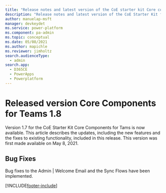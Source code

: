 ```yaml
---
title: "Release notes and latest version of the CoE starter kit Core components for Teams 1.7 | MicrosoftDocs"
description: "Release notes and latest version of the CoE Starter Kit for Teams 1.8."
author: manuelap-msft
manager: devkeydet
ms.service: power-platform
ms.component: pa-admin
ms.topic: conceptual
ms.date: 05/08/2021
ms.author: mapichle
ms.reviewer: jimholtz
search.audienceType: 
  - admin
search.app: 
  - D365CE
  - PowerApps
  - Powerplatform
---
```


# Released version Core Components for Teams 1.8

Version 1.7 for the CoE Starter Kit Core Components for Tams is now available. This article describes the updates, including the new features and the fixes to existing functionality, included in this release. This version was first made available on May 8, 2021.

## Bug Fixes

Bug fixes to the Admin | Welcome Email and the Sync Flows have been implemented.

[!INCLUDE[footer-include](../../../includes/footer-banner.md)]